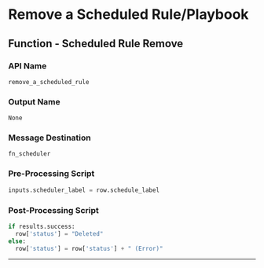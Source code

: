 <!--
    DO NOT MANUALLY EDIT THIS FILE
    THIS FILE IS AUTOMATICALLY GENERATED WITH resilient-sdk codegen
    Generated with resilient-sdk v48.0.4034
-->

# Remove a Scheduled Rule/Playbook

## Function - Scheduled Rule Remove

### API Name
`remove_a_scheduled_rule`

### Output Name
`None`

### Message Destination
`fn_scheduler`

### Pre-Processing Script
```python
inputs.scheduler_label = row.schedule_label
```

### Post-Processing Script
```python
if results.success:
  row['status'] = "Deleted"
else:
  row['status'] = row['status'] + " (Error)"
```

---

